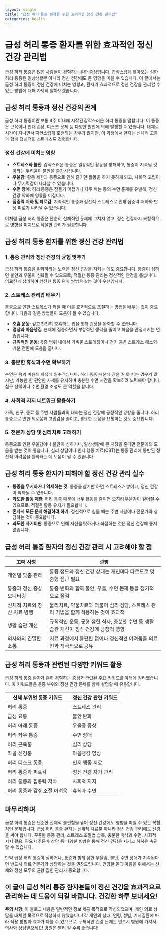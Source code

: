 ```yaml
---
layout: single
title: "급성 허리 통증 환자를 위한 효과적인 정신 건강 관리법"
categories: health
---
```

급성 허리 통증 환자를 위한 효과적인 정신 건강 관리법
=================================================

급성 허리 통증은 많은 사람들이 경험하는 흔한 증상입니다. 갑작스럽게 찾아오는 심한 허리 통증은 일상생활뿐 아니라 정신 건강에도 큰 영향을 미칠 수 있습니다. 이 글에서는 급성 허리 통증이 정신 건강에 미치는 영향과, 환자가 효과적으로 정신 건강을 관리할 수 있는 방법에 대해 자세히 알아보겠습니다.

급성 허리 통증과 정신 건강의 관계
-----------------------

급성 허리 통증이란 보통 4주 이내에 시작된 갑작스러운 허리 통증을 말합니다. 이 통증은 근육이나 인대 손상, 디스크 문제 등 다양한 원인에 의해 발생할 수 있습니다. 대체로 시간이 지나면서 자연스럽게 호전되는 경우가 많지만, 이 과정에서 환자는 신체적 고통과 함께 정신적인 스트레스도 경험합니다.

### 정신 건강에 미치는 영향

- **스트레스와 불안**: 갑작스러운 통증은 일상적인 활동을 방해하고, 통증이 지속될 것이라는 두려움이 불안을 증가시킵니다.
- **우울감**: 활동 제한과 통증으로 인해 즐기던 활동을 하지 못하게 되고, 사회적 고립이나 무기력감이 나타날 수 있습니다.
- **수면 장애**: 허리 통증은 잠들기 어렵거나 자주 깨는 등의 수면 문제를 유발해, 정신 건강 악화에 영향을 미칩니다.
- **집중력 저하 및 피로감**: 지속적인 통증과 정신적 스트레스로 인해 집중력 저하와 만성 피로가 나타날 수 있습니다.

이처럼 급성 허리 통증은 단순히 신체적인 문제에 그치지 않고, 정신 건강까지 복합적으로 영향을 미치므로 적절한 관리가 필요합니다.

급성 허리 통증 환자를 위한 정신 건강 관리법
------------------------------

### 1. 통증 관리와 정신 건강의 균형 맞추기

급성 허리 통증을 완화하려는 노력은 정신 건강을 지키는 데도 중요합니다. 통증이 심하면 불안과 우울이 심화될 수 있으므로, 적절한 통증 관리는 정신적인 안정을 돕습니다. 의료진과 상의하여 안전한 통증 완화 방법을 찾는 것이 우선입니다.

### 2. 스트레스 관리법 배우기

통증으로 인한 스트레스가 커질 때 이를 효과적으로 조절하는 방법을 배우는 것이 중요합니다. 다음과 같은 방법들이 도움이 될 수 있습니다.

- **호흡 운동**: 깊고 천천히 호흡하는 법을 통해 긴장을 완화할 수 있습니다.
- **명상과 마음챙김**: 현재에 집중하면서 부정적인 생각을 줄이고 마음을 안정시키는 연습입니다.
- **규칙적인 운동**: 통증 범위 내에서 가벼운 스트레칭이나 걷기 등은 스트레스 해소와 기분 전환에 도움을 줍니다.

### 3. 충분한 휴식과 수면 확보하기

수면은 몸과 마음의 회복에 필수적입니다. 허리 통증 때문에 잠을 잘 못 자는 경우가 많지만, 가능한 한 편안한 자세를 유지하며 충분한 수면 시간을 확보하려 노력해야 합니다. 침구 선택이나 수면 환경 조성도 큰 역할을 합니다.

### 4. 사회적 지지 네트워크 활용하기

가족, 친구, 동료 등 주변 사람들과의 대화는 정신 건강에 긍정적인 영향을 줍니다. 허리 통증으로 인한 외로움과 고립감을 줄이고, 필요한 도움을 요청하는 것도 중요합니다.

### 5. 전문가 상담 및 심리치료 고려하기

통증으로 인한 우울감이나 불안이 심하거나, 일상생활에 큰 지장을 준다면 전문가의 도움을 받는 것이 좋습니다. 심리 상담이나 인지 행동 치료(CBT)는 통증 관리에 동반된 정신적 어려움을 완화하는 데 도움이 될 수 있습니다.

급성 허리 통증 환자가 피해야 할 정신 건강 관리 실수
-----------------------------

- **통증을 무시하거나 억제하는 것**: 통증을 참기만 하면 스트레스가 쌓이고, 정신 건강이 악화될 수 있습니다.
- **과도한 활동 제한**: 허리 통증 때문에 너무 활동을 줄이면 오히려 우울감이 깊어질 수 있으므로, 적절한 활동 유지가 필요합니다.
- **혼자서 모든 문제 해결하려 하기**: 정신적으로 힘들 때는 주변 사람이나 전문가와 상담하는 것이 중요합니다.
- **과도한 자기비판**: 통증으로 인해 자신을 탓하거나 좌절하는 것은 정신 건강에 좋지 않습니다.

급성 허리 통증 환자의 정신 건강 관리 시 고려해야 할 점
-----------------------------

| 고려 사항          | 설명                                                         |
|-----------------|------------------------------------------------------------|
| 개인별 맞춤 관리       | 통증 정도와 정신 건강 상태는 개인마다 다르므로 맞춤형 접근 필요                      |
| 통증과 정신 증상 모니터링 | 통증 변화와 함께 불안, 우울, 수면 문제 등을 정기적으로 점검                             |
| 신체적 치료와 정신 치료 병행 | 물리치료, 약물치료와 더불어 심리 상담, 스트레스 관리 기법을 함께 적용하는 것이 효과적      |
| 생활 습관 개선         | 규칙적인 운동, 균형 잡힌 식사, 충분한 수면 등 생활 습관 개선이 정신 건강에 긍정적 영향          |
| 의사와의 긴밀한 소통    | 치료 과정에서 불편한 점이나 정신적인 어려움을 의료진과 적극적으로 공유                       |

급성 허리 통증과 관련된 다양한 키워드 활용
-----------------------------

급성 허리 통증 환자가 흔히 경험하는 증상과 관련된 주요 키워드를 아래에 정리했습니다. 이 키워드들은 통증 부위와 정신 건강 문제를 함께 설명할 때 유용합니다.

| 신체 부위별 통증 키워드           | 정신 건강 관련 키워드            |
|-----------------------------|----------------------------|
| 허리 통증                        | 스트레스 관리                  |
| 급성 요통                       | 불안 완화                     |
| 허리 아래 통증                   | 우울증 증상                   |
| 허리 좌우 통증                   | 수면 장애                     |
| 허리 근육통                      | 심리 상담                     |
| 좌골 신경통                      | 마음챙김 명상                 |
| 허리 디스크 통증                 | 인지 행동 치료                 |
| 허리 통증과 피로감                | 정신 건강 자가 관리             |
| 허리 통증과 집중력 저하            | 사회적 지지                   |
| 허리 통증과 감정 조절 어려움       | 휴식과 수면                    |

마무리하며
-------

급성 허리 통증은 단순한 신체적 불편함을 넘어 정신 건강에도 영향을 미칠 수 있는 복합적인 문제입니다. 급성 허리 통증 환자는 신체적 치료뿐 아니라 정신 건강 관리에도 신경을 써야 합니다. 꾸준한 통증 관리, 스트레스 조절법 습득, 충분한 휴식과 수면, 사회적 지지 활용, 필요시 전문가 상담 등 다양한 방법을 통해 정신 건강을 지키고 회복을 촉진할 수 있습니다.

만약 급성 허리 통증이 심하거나, 통증과 함께 심한 우울감, 불안, 수면 장애가 지속된다면 반드시 의료 전문가와 상담하는 것을 권장드립니다. 건강한 몸과 마음을 위해서는 신체와 정신 모두의 균형 잡힌 관리가 중요합니다.

이 글이 급성 허리 통증 환자분들이 정신 건강을 효과적으로 관리하는 데 도움이 되길 바랍니다. 건강한 하루 보내세요!
---

**주의 사항**: 이 블로그 내용은 일반적인 정보 제공 목적으로 작성되었으며, 개인 의료 상담을 대체할 목적으로 작성하지 않았습니다! 각 개인의 상태, 연령, 성별, 기저질환에 따라 적용 방법과 효과가 다를 수 있으므로, 구체적인 건강 문제는 반드시 병원에 가셔서 의사와 상담받으세요! 병원은 빨리 갈 수록 좋습니다!
